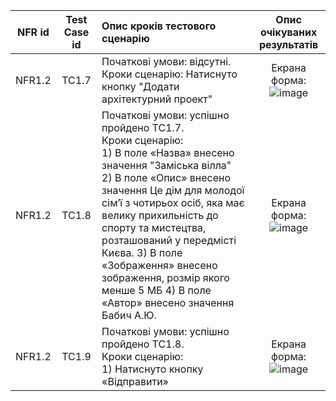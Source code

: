 |NFR id|Test Case id|Опис кроків тестового сценарію|Опис очікуваних результатів|
|:-:|:-:|:-|:-:|
|NFR1.2|TC1.7|Початкові умови: відсутні. <br> Кроки сценарію: Натиснуто кнопку "Додати архітектурний проект" |Екрана форма: <br> ![image](https://user-images.githubusercontent.com/79446061/198075341-e88d5ac1-14fe-42c7-9980-1b807a8f7bfd.png)
|NFR1.2|TC1.8|Початкові умови: успішно пройдено TC1.7. <br> Кроки сценарію: <br> 1) В поле «Назва» внесено значення "Заміська вілла" <br> 2) В поле «Опис» внесено значення Це дім для молодої сім’ї з чотирьох осіб, яка має велику прихильність до спорту та мистецтва, розташований у передмісті Києва. 3) В поле «Зображення» внесено зображення, розмір якого менше 5 МБ 4) В поле «Автор» внесено значення Бабич А.Ю.|Екрана форма: <br> ![image](https://user-images.githubusercontent.com/79446061/198077289-f12a9628-98ed-4995-a654-c32a3801c1f3.png)
|NFR1.2|TC1.9|Початкові умови: успішно пройдено TC1.8. <br> Кроки сценарію: <br> 1) Натиснуто кнопку «Відправити»|Екрана форма: <br> ![image](https://user-images.githubusercontent.com/79446061/198077413-cac8a0fc-c5f4-453b-b161-2b06cb9a8e45.png)

